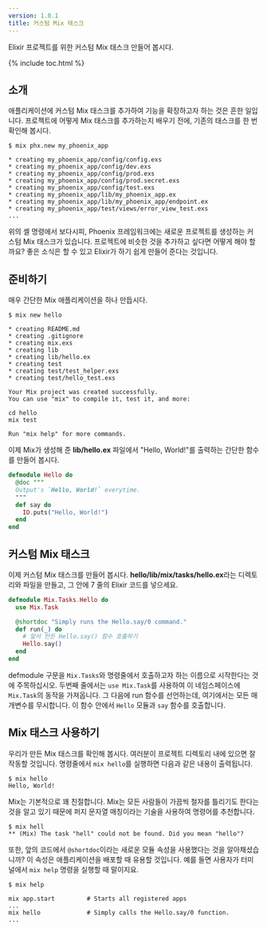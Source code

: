 ```yaml
---
version: 1.0.1
title: 커스텀 Mix 태스크
---
```


Elixir 프로젝트를 위한 커스텀 Mix 태스크 만들어 봅시다.

{% include toc.html %}

## 소개

애플리케이션에 커스텀 Mix 태스크를 추가하여 기능을 확장하고자 하는 것은 흔한 일입니다. 프로젝트에 어떻게 Mix 태스크를 추가하는지 배우기 전에, 기존의 태스크를 한 번 확인해 봅시다.

```shell
$ mix phx.new my_phoenix_app

* creating my_phoenix_app/config/config.exs
* creating my_phoenix_app/config/dev.exs
* creating my_phoenix_app/config/prod.exs
* creating my_phoenix_app/config/prod.secret.exs
* creating my_phoenix_app/config/test.exs
* creating my_phoenix_app/lib/my_phoenix_app.ex
* creating my_phoenix_app/lib/my_phoenix_app/endpoint.ex
* creating my_phoenix_app/test/views/error_view_test.exs
...
```

위의 셸 명령에서 보다시피, Phoenix 프레임워크에는 새로운 프로젝트를 생성하는 커스텀 Mix 태스크가 있습니다. 프로젝트에 비슷한 것을 추가하고 싶다면 어떻게 해야 할까요? 좋은 소식은 할 수 있고 Elixir가 하기 쉽게 만들어 준다는 것입니다.

## 준비하기

매우 간단한 Mix 애플리케이션을 하나 만듭시다.

```shell
$ mix new hello

* creating README.md
* creating .gitignore
* creating mix.exs
* creating lib
* creating lib/hello.ex
* creating test
* creating test/test_helper.exs
* creating test/hello_test.exs

Your Mix project was created successfully.
You can use "mix" to compile it, test it, and more:

cd hello
mix test

Run "mix help" for more commands.
```

이제 Mix가 생성해 준 **lib/hello.ex** 파일에서 "Hello, World!"를 출력하는 간단한 함수를 만들어 봅시다.

```elixir
defmodule Hello do
  @doc """
  Output's `Hello, World!` everytime.
  """
  def say do
    IO.puts("Hello, World!")
  end
end
```

## 커스텀 Mix 태스크

이제 커스텀 Mix 태스크를 만들어 봅시다. **hello/lib/mix/tasks/hello.ex**라는 디렉토리와 파일을 만들고, 그 안에 7 줄의 Elixir 코드를 넣으세요.

```elixir
defmodule Mix.Tasks.Hello do
  use Mix.Task

  @shortdoc "Simply runs the Hello.say/0 command."
  def run(_) do
    # 앞서 만든 Hello.say() 함수 호출하기
    Hello.say()
  end
end
```

defmodule 구문을 `Mix.Tasks`와 명령줄에서 호출하고자 하는 이름으로 시작한다는 것에 주목하십시오. 두번째 줄에서는 `use Mix.Task`를 사용하여 이 네임스페이스에 `Mix.Task`의 동작을 가져옵니다. 그 다음에 run 함수를 선언하는데, 여기에서는 모든 매개변수를 무시합니다. 이 함수 안에서 `Hello` 모듈과 `say` 함수를 호출합니다.

## Mix 태스크 사용하기

우리가 만든 Mix 태스크를 확인해 봅시다. 여러분이 프로젝트 디렉토리 내에 있으면 잘 작동할 것입니다. 명령줄에서 `mix hello`를 실행하면 다음과 같은 내용이 출력됩니다.

```shell
$ mix hello
Hello, World!
```

Mix는 기본적으로 꽤 친절합니다. Mix는 모든 사람들이 가끔씩 철자를 틀리기도 한다는 것을 알고 있기 때문에 퍼지 문자열 매칭이라는 기술을 사용하여 명령어를 추천합니다.

```shell
$ mix hell
** (Mix) The task "hell" could not be found. Did you mean "hello"?
```

또한, 앞의 코드에서 `@shortdoc`이라는 새로운 모듈 속성을 사용했다는 것을 알아채셨습니까? 이 속성은 애플리케이션을 배포할 때 유용할 것입니다. 예를 들면 사용자가 터미널에서 `mix help` 명령을 실행할 때 말이지요.

```shell
$ mix help

mix app.start         # Starts all registered apps
...
mix hello             # Simply calls the Hello.say/0 function.
...
```
